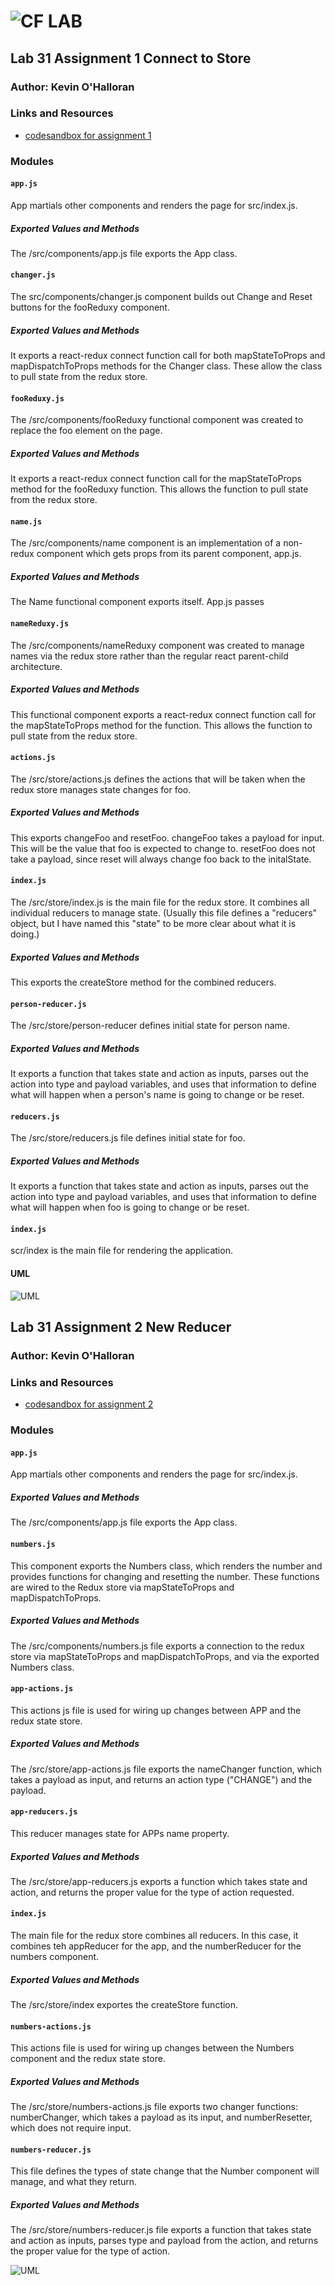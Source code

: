 ![CF](http://i.imgur.com/7v5ASc8.png) LAB
=================================================

## Lab 31 Assignment 1 Connect to Store

### Author: Kevin O'Halloran

### Links and Resources
* [codesandbox for assignment 1](https://codesandbox.io/s/yq877nmj1x)

### Modules
#### `app.js`
App martials other components and renders the page for src/index.js.

##### Exported Values and Methods
The /src/components/app.js file exports the App class. 

#### `changer.js`
The src/components/changer.js component builds out Change and Reset buttons for the fooReduxy component. 

##### Exported Values and Methods
It exports a react-redux connect function call for both mapStateToProps and mapDispatchToProps methods for the Changer class. These allow the class to pull state from the redux store.

#### `fooReduxy.js`
The /src/components/fooReduxy functional component was created to replace the foo element on the page.

##### Exported Values and Methods
It exports a react-redux connect function call for the mapStateToProps method for the fooReduxy function. This allows the function to pull state from the redux store.

#### `name.js`
The /src/components/name component is an implementation of a non-redux component which gets props from its parent component, app.js.

##### Exported Values and Methods
The Name functional component exports itself. App.js passes 

#### `nameReduxy.js`
The /src/components/nameReduxy component was created to manage names via the redux store rather than the regular react parent-child architecture.

##### Exported Values and Methods
This functional component exports a react-redux connect function call for the mapStateToProps method for the function. This allows the function to pull state from the redux store.

#### `actions.js`
The /src/store/actions.js defines the actions that will be taken when the redux store manages state changes for foo.

##### Exported Values and Methods
This exports changeFoo and resetFoo. changeFoo takes a payload for input. This will be the value that foo is expected to change to. resetFoo does not take a payload, since reset will always change foo back to the initalState.

#### `index.js`
The /src/store/index.js is the main file for the redux store. It combines all individual reducers to manage state. (Usually this file defines a "reducers" object, but I have named this "state" to be more clear about what it is doing.)

##### Exported Values and Methods
This exports the createStore method for the combined reducers.

#### `person-reducer.js`
The /src/store/person-reducer defines initial state for person name.

##### Exported Values and Methods
It exports a function that takes state and action as inputs, parses out the action into type and payload variables, and uses that information to define what will happen when a person's name is going to change or be reset.

#### `reducers.js`
The /src/store/reducers.js file defines initial state for foo.

##### Exported Values and Methods
It exports a function that takes state and action as inputs, parses out the action into type and payload variables, and uses that information to define what will happen when foo is going to change or be reset.

#### `index.js`
scr/index is the main file for rendering the application. 

#### UML
![UML](lab31-assignment1-uml.png)

## Lab 31 Assignment 2 New Reducer

### Author: Kevin O'Halloran

### Links and Resources
* [codesandbox for assignment 2](https://codesandbox.io/s/n7onx9jj0j)

### Modules
#### `app.js`
App martials other components and renders the page for src/index.js.

##### Exported Values and Methods
The /src/components/app.js file exports the App class. 

####  `numbers.js`
This component exports the Numbers class, which renders the number and provides functions for changing and resetting the number. These functions are wired to the Redux store via mapStateToProps and mapDispatchToProps.

##### Exported Values and Methods
The /src/components/numbers.js file exports a connection to the redux store via mapStateToProps and mapDispatchToProps, and via the exported Numbers class.

####  `app-actions.js`
This actions js file is used for wiring up changes between APP and the redux state store.

##### Exported Values and Methods
The /src/store/app-actions.js file exports the nameChanger function, which takes a payload as input, and returns an action type ("CHANGE") and the payload.

####  `app-reducers.js`
This reducer manages state for APPs name property. 

##### Exported Values and Methods
The /src/store/app-reducers.js exports a function which takes state and action, and returns the proper value for the type of action requested. 

####  `index.js`
The main file for the redux store combines all reducers. In this case, it combines teh appReducer for the app, and the numberReducer for the numbers component.

##### Exported Values and Methods
The /src/store/index exportes the createStore function.

####  `numbers-actions.js`
This actions file is used for wiring up changes between the Numbers component and the redux state store.

##### Exported Values and Methods
The /src/store/numbers-actions.js file exports two changer functions: numberChanger, which takes a payload as its input, and numberResetter, which does not require input.

####  `numbers-reducer.js`
This file defines the types of state change that the Number component will manage, and what they return. 

##### Exported Values and Methods
The /src/store/numbers-reducer.js file exports a function that takes state and action as inputs, parses type and payload from the action, and returns the proper value for the type of action.

![UML](lab-31-assignment2-uml.png)

